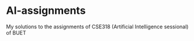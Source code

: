 # AI-assignments
My solutions to the assignments of CSE318 (Artificial Intelligence sessional) of BUET

